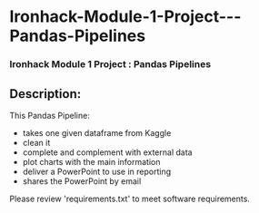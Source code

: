 # Ironhack-Module-1-Project---Pandas-Pipelines
### Ironhack Module 1 Project : Pandas Pipelines

## Description:
This Pandas Pipeline:
- takes one given dataframe from Kaggle
- clean it
- complete and complement with external data
- plot charts with the main information
- deliver a PowerPoint to use in reporting
- shares the PowerPoint by email

Please review 'requirements.txt' to meet software requirements.